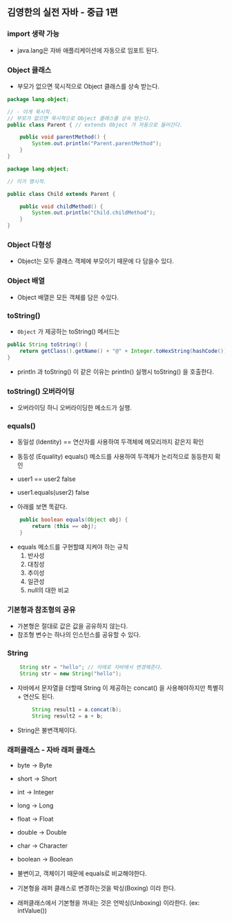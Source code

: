## 김영한의 실전 자바 - 중급 1편


### import 생략 가능
- java.lang은 자바 애플리케이션에 자동으로 임포트 된다. 

### Object 클래스
- 부모가 없으면 묵시적으로 Object 클래스를 상속 받는다.


```java
package lang.object;

// - 이게 묵시적.
// 부모가 없으면 묵시적으로 Object 클래스를 상속 받는다.
public class Parent { // extends Object 가 자동으로 들어간다.

    public void parentMethod() {
        System.out.println("Parent.parentMethod");
    }
}

```
```java
package lang.object;

// 이거 명시적.

public class Child extends Parent {

    public void childMethod() {
        System.out.println("Child.childMethod");
    }
}
```

### Object 다형성
- Object는 모두 클래스 객체에 부모이기 때문에 다 담을수 있다.

### Object 배열
- Object 배열은 모든 객체를 담은 수있다.

### toString()
- `Object` 가 제공하는 toString() 메서드는
```java
public String toString() {
    return getClass().getName() + "@" + Integer.toHexString(hashCode());
}
```
- println 과 toString() 이 같은 이유는 println() 실행시 toString() 을 호출한다.


### toString() 오버라이딩
- 오버라이딩 하니 오버라이딩한 메소드가 실행.


### equals()
- 동일성 (Identity) == 연산자를 사용하여 두객체에 메모리까지 같은지 확인
- 동등성 (Equality) equals() 메소드를 사용하여 두객체가 논리적으로 동등한지 확인

- user1 == user2 false
- user1.equals(user2) false
- 아래를 보면 똑같다.

```java
    public boolean equals(Object obj) {
        return (this == obj);
    }
```

- equals 메소드를 구현할떄 지켜야 하는 규칙
  1. 반사성
  2. 대칭성
  3. 추이성
  4. 일관성
  5. null의 대한 비교


### 기본형과 참조형의 공유
- 가본형은 절대로 값은 값을 공유하지 않는다.
- 참조형 변수는 하나의 인스턴스를 공유할 수 있다.

### String

```java
    String str = "hello"; // 아래로 자바에서 변경해준다.
    String str = new String("hello");
```

- 자바에서 문자열을 더할때 String 이 제공하는 concat() 을 사용해야하지만 특별히 + 연산도 된다.
```java
        String result1 = a.concat(b);
        String result2 = a + b;
```

- String은 불변객체이다.

### 래퍼클래스 - 자바 래퍼 클래스
- byte -> Byte
- short -> Short
- int -> Integer
- long -> Long
- float -> Float
- double -> Double
- char -> Character
- boolean -> Boolean

- 불변이고, 객체이기 때문에 equals로 비교해야한다.
- 기본형을 래퍼 클래스로 변경하는것을 박싱(Boxing) 이라 한다.
- 래퍼클래스에서 기본형을 꺼내는 것은 언박싱(Unboxing) 이라한다. (ex: intValue())